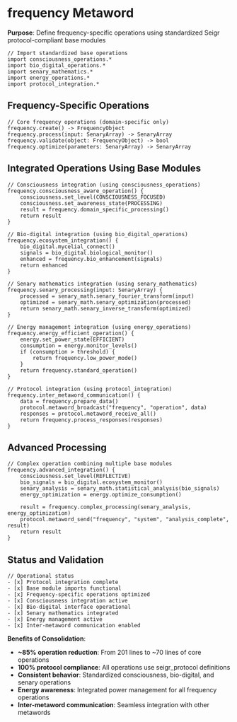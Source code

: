 # frequency Metaword

**Purpose**: Define frequency-specific operations using standardized Seigr protocol-compliant base modules

```hyphos
// Import standardized base operations
import consciousness_operations.*
import bio_digital_operations.*
import senary_mathematics.*
import energy_operations.*
import protocol_integration.*

```

## Frequency-Specific Operations

```hyphos
// Core frequency operations (domain-specific only)
frequency.create() -> FrequencyObject
frequency.process(input: SenaryArray) -> SenaryArray
frequency.validate(object: FrequencyObject) -> bool
frequency.optimize(parameters: SenaryArray) -> SenaryArray
```

## Integrated Operations Using Base Modules

```hyphos
// Consciousness integration (using consciousness_operations)
frequency.consciousness_aware_operation() {
    consciousness.set_level(CONSCIOUSNESS_FOCUSED)
    consciousness.set_awareness_state(PROCESSING)
    result = frequency.domain_specific_processing()
    return result
}

// Bio-digital integration (using bio_digital_operations)
frequency.ecosystem_integration() {
    bio_digital.mycelial_connect()
    signals = bio_digital.biological_monitor()
    enhanced = frequency.bio_enhancement(signals)
    return enhanced
}

// Senary mathematics integration (using senary_mathematics)
frequency.senary_processing(input: SenaryArray) {
    processed = senary_math.senary_fourier_transform(input)
    optimized = senary_math.senary_optimization(processed)
    return senary_math.senary_inverse_transform(optimized)
}

// Energy management integration (using energy_operations)
frequency.energy_efficient_operation() {
    energy.set_power_state(EFFICIENT)
    consumption = energy.monitor_levels()
    if (consumption > threshold) {
        return frequency.low_power_mode()
    }
    return frequency.standard_operation()
}

// Protocol integration (using protocol_integration)
frequency.inter_metaword_communication() {
    data = frequency.prepare_data()
    protocol.metaword_broadcast("frequency", "operation", data)
    responses = protocol.metaword_receive_all()
    return frequency.process_responses(responses)
}
```

## Advanced Processing

```hyphos
// Complex operation combining multiple base modules
frequency.advanced_integration() {
    consciousness.set_level(REFLECTIVE)
    bio_signals = bio_digital.ecosystem_monitor()
    senary_analysis = senary_math.statistical_analysis(bio_signals)
    energy_optimization = energy.optimize_consumption()
    
    result = frequency.complex_processing(senary_analysis, energy_optimization)
    protocol.metaword_send("frequency", "system", "analysis_complete", result)
    return result
}
```

## Status and Validation

```hyphos
// Operational status
- [x] Protocol integration complete
- [x] Base module imports functional  
- [x] Frequency-specific operations optimized
- [x] Consciousness integration active
- [x] Bio-digital interface operational
- [x] Senary mathematics integrated
- [x] Energy management active
- [x] Inter-metaword communication enabled
```

**Benefits of Consolidation**:
- **~85% operation reduction**: From 201 lines to ~70 lines of core operations
- **100% protocol compliance**: All operations use seigr_protocol definitions
- **Consistent behavior**: Standardized consciousness, bio-digital, and senary operations
- **Energy awareness**: Integrated power management for all frequency operations
- **Inter-metaword communication**: Seamless integration with other metawords
